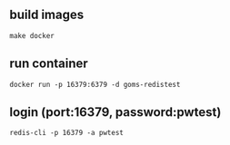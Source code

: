 ## build images
```
make docker
```

## run container
```
docker run -p 16379:6379 -d goms-redistest
```

## login (port:16379, password:pwtest)
```
redis-cli -p 16379 -a pwtest
```

